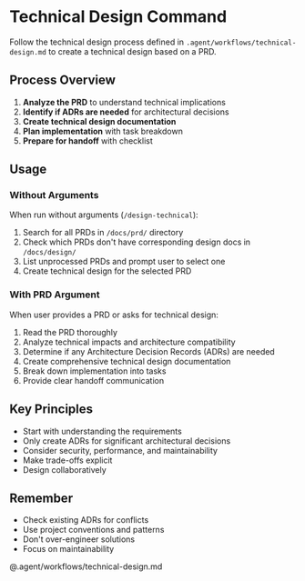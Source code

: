 # Technical Design Command

Follow the technical design process defined in `.agent/workflows/technical-design.md` to create a technical design based on a PRD.

## Process Overview

1. **Analyze the PRD** to understand technical implications
2. **Identify if ADRs are needed** for architectural decisions
3. **Create technical design documentation**
4. **Plan implementation** with task breakdown
5. **Prepare for handoff** with checklist

## Usage

### Without Arguments

When run without arguments (`/design-technical`):

1. Search for all PRDs in `/docs/prd/` directory
2. Check which PRDs don't have corresponding design docs in `/docs/design/`
3. List unprocessed PRDs and prompt user to select one
4. Create technical design for the selected PRD

### With PRD Argument

When user provides a PRD or asks for technical design:

1. Read the PRD thoroughly
2. Analyze technical impacts and architecture compatibility
3. Determine if any Architecture Decision Records (ADRs) are needed
4. Create comprehensive technical design documentation
5. Break down implementation into tasks
6. Provide clear handoff communication

## Key Principles

- Start with understanding the requirements
- Only create ADRs for significant architectural decisions
- Consider security, performance, and maintainability
- Make trade-offs explicit
- Design collaboratively

## Remember

- Check existing ADRs for conflicts
- Use project conventions and patterns
- Don't over-engineer solutions
- Focus on maintainability

@.agent/workflows/technical-design.md
